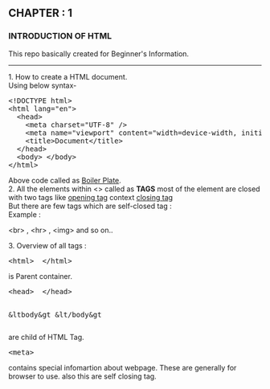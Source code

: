 ## CHAPTER : 1
### INTRODUCTION OF HTML
This repo basically created for Beginner's Information.
<hr>
1. How to create a HTML document. <br>
   Using below syntax-
<pre>
&lt!DOCTYPE html&gt
&lthtml lang="en"&gt
  &lthead&gt
    &ltmeta charset="UTF-8" /&gt
    &ltmeta name="viewport" content="width=device-width, initial-scale=1.0" /&gt
    &lttitle>Document&lt/title&gt
  &lt/head&gt
  &ltbody&gt &lt/body&gt
&lt/html&gt
</pre>
Above code called as <u>Boiler Plate</u>.
<br>
2. All the elements within <> called as <b>TAGS</b>
most of the element are closed with two tags like <u>opening tag</u> context <u>closing tag</u> <br>
But there are few tags which are self-closed tag : <br>
Example : <p>&ltbr&gt , &lthr&gt , &ltimg&gt and so on..</p>
3. Overview of all tags :
<pre>
&lthtml&gt  &lt/html&gt  
</pre>
is Parent container.
<pre>
&lthead&gt  &lt/head&gt

&ltbody&gt  &lt/body&gt
</pre>
are child of HTML Tag.
<pre>
&ltmeta&gt
</pre>
contains special infomartion about webpage.
These are generally for browser to use.
also this are self closing tag.